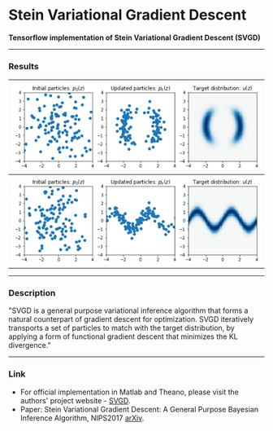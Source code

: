 # Stein Variational Gradient Descent 

**Tensorflow implementation of Stein Variational Gradient Descent (SVGD)**


-------------

### Results

 ![](/results/toy1.png) |  
 :-------------------------:|
  ![](/results/toy2.png) |  



-------------

### Description
"SVGD is a general purpose variational inference algorithm that forms a natural counterpart of gradient descent for optimization. SVGD iteratively transports a set of particles to match with the target distribution, by applying a form of functional gradient descent that minimizes the KL divergence."

-------------

### Link
  - For official implementation in Matlab and Theano, please visit the authors' project website - [SVGD](http://www.cs.dartmouth.edu/~dartml/project.html?p=vgd).
  - Paper: Stein Variational Gradient Descent: A General Purpose Bayesian Inference Algorithm, NIPS2017 [arXiv](https://arxiv.org/abs/1608.04471).
